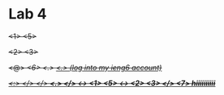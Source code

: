 # Lab 4
<s> <h> <h> <c> <s> <1> <5> <l> <s> <p> <2> <3> <p> <d> <@> <i> <e> <n> <g> <6> <.> <u> <c> <s> <d> <.> <e> <d> <u> <enter> (log into my ieng6 account)

<g> <i> <t> <c> <l> <o> <n> <e> <h> <t> <t> <p> <s> <:> </> </> <g> <i> <t> <h> <u> <b> <.> <c> <o> <m> </> <u> <c> <s> <d> <-> <c> <s> <e> <1> <5> <l> <-> <s> <2> <3> </> <l> <a> <b> <7>
  hiiiiiiiiii
